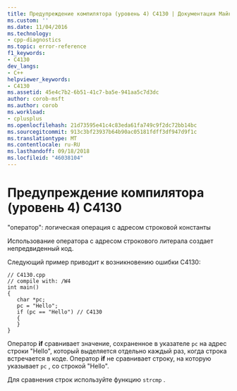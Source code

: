 ```yaml
---
title: Предупреждение компилятора (уровень 4) C4130 | Документация Майкрософт
ms.custom: ''
ms.date: 11/04/2016
ms.technology:
- cpp-diagnostics
ms.topic: error-reference
f1_keywords:
- C4130
dev_langs:
- C++
helpviewer_keywords:
- C4130
ms.assetid: 45e4c7b2-6b51-41c7-ba5e-941aa5c7d3dc
author: corob-msft
ms.author: corob
ms.workload:
- cplusplus
ms.openlocfilehash: 21d73595e41c4c83eda61fa749c9f2dc72bb14bc
ms.sourcegitcommit: 913c3bf23937b64b90ac05181fdff3df947d9f1c
ms.translationtype: MT
ms.contentlocale: ru-RU
ms.lasthandoff: 09/18/2018
ms.locfileid: "46038104"
---
```

# <a name="compiler-warning-level-4-c4130"></a>Предупреждение компилятора (уровень 4) C4130

"оператор": логическая операция с адресом строковой константы

Использование оператора с адресом строкового литерала создает непредвиденный код.

Следующий пример приводит к возникновению ошибки C4130:

```
// C4130.cpp
// compile with: /W4
int main()
{
   char *pc;
   pc = "Hello";
   if (pc == "Hello") // C4130
   {
   }
}
```

Оператор **if** сравнивает значение, сохраненное в указателе `pc` на адрес строки "Hello", который выделяется отдельно каждый раз, когда строка встречается в коде. Оператор **if** не сравнивает строку, на которую указывает `pc` , со строкой "Hello".

Для сравнения строк используйте функцию `strcmp` .